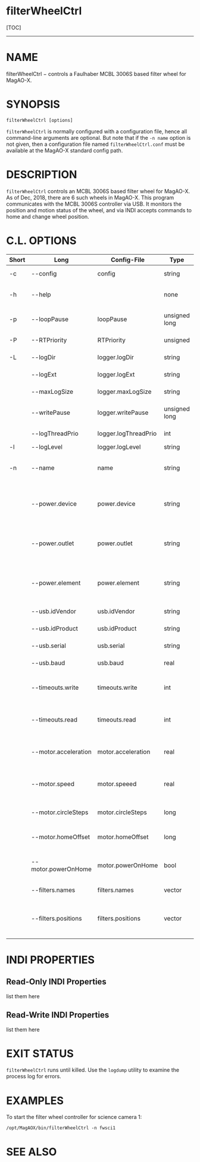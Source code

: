 filterWheelCtrl
==========

[TOC]

------------------------------------------------------------------------

# NAME 

filterWheelCtrl − controls a Faulhaber MCBL 3006S based filter wheel for MagAO-X.

# SYNOPSIS 

```
filterWheelCtrl [options] 
```

`filterWheelCtrl` is normally configured with a configuration file, hence all command-line arguments are optional. But note that if the `-n name` option is not given, then a configuration file named `filterWheelCtrl.conf` must be available at the MagAO-X standard config path.

# DESCRIPTION 

`filterWheelCtrl` controls an MCBL 3006S based filter wheel for MagAO-X.  As of Dec, 2018, there are 6 such wheels in MagAO-X.  This program communicates with the MCBL 3006S controller via USB.  It monitors the position and motion status of the wheel, and via INDI accepts commands to home and change wheel position.

# C.L. OPTIONS

|Short | Long                 |    Config-File       |     Type          | Description  |
| ---  | ---                  | ---                  |   ---             | ---          |
|   -c | --config             | config               |   string          | A local config file |
|   -h | --help               |                      |   none            | Print this message and exit | 
|   -p | --loopPause          | loopPause            |   unsigned long   | The main loop pause time in ns |
|   -P | --RTPriority         | RTPriority           |   unsigned        | The real-time priority (0-99) | 
|   -L | --logDir             | logger.logDir        |   string          | The directory for log files  | 
|      | --logExt             | logger.logExt        |   string          | The extension for log files  | 
|      | --maxLogSize         | logger.maxLogSize    |   string          | The maximum size of log files | 
|      | --writePause         | logger.writePause    |   unsigned long   | The log thread pause time in ns |                                                                                                
|      | --logThreadPrio      | logger.logThreadPrio |     int           | The log thread priority   |
|   -l | --logLevel           | logger.logLevel      |     string        | The log level   | 
|  -n  | --name               | name                 |    string         | The name of the application, specifies config.
|      | --power.device       | power.device         |    string         | Device controlling power for this app's device (INDI name).
|      | --power.outlet       | power.outlet         |    string         | Outlet (or channel) on device for this app's device (INDI name).
|      | --power.element      | power.element        |    string         | INDI element name.  Default is "state", only need to specify if different.
|      | --usb.idVendor       | usb.idVendor         |    string         | USB vendor id, 4 digits
|      | --usb.idProduct      | usb.idProduct        |    string         | USB product id, 4 digits
|      | --usb.serial         | usb.serial           |    string         | USB serial number 
|      | --usb.baud           | usb.baud             |    real           | USB tty baud rate (i.e. 9600) 
|      | --timeouts.write     | timeouts.write       | int               |    The timeout for writing to the device [msec]. Default = 1000
|      | --timeouts.read      | timeouts.read        | int               |    The timeout for reading the device [msec]. Default = 1000
|      | --motor.acceleration | motor.acceleration   | real              |     The motor acceleration parameter. Default=1000. 
|      | --motor.speed        | motor.speeed         | real              |       The motor speed parameter.  Default=1000.
|      | --motor.circleSteps  | motor.circleSteps    | long              |      The number of steps in 1 revolution.
|      | --motor.homeOffset   | motor.homeOffset     | long              |     The homing offset in motor counts.
|      | --motor.powerOnHome  | motor.powerOnHome    | bool              |     If true, home at startup/power-on. Default=false.
|      | --filters.names      | filters.names        | vector<string>    | The names of the filters. 
|      | --filters.positions  | filters.positions    | vector<double>    | The positions of the filters.  If omitted or 0 then order is used.

# INDI PROPERTIES

## Read-Only INDI Properties

list them here

## Read-Write INDI Properties

list them here

# EXIT STATUS

`filterWheelCtrl` runs until killed.  Use the `logdump` utility to examine the process log for errors.


# EXAMPLES

To start the filter wheel controller for science camera 1:
```
/opt/MagAOX/bin/filterWheelCtrl -n fwsci1
```

# SEE ALSO 
